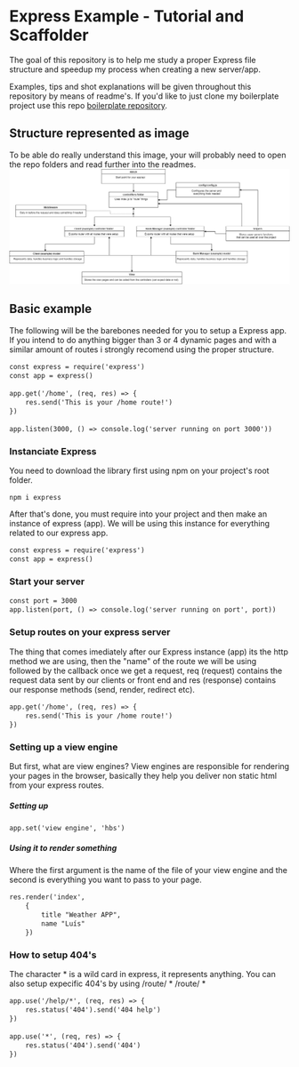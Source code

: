 # Express Example - Tutorial and Scaffolder  

The goal of this repository is to help me study a proper Express file structure and speedup my process when creating a new server/app.

Examples, tips and shot explanations will be given throughout this repository by means of readme's. If you'd like to just clone my boilerplate project use this repo [boilerplate repository](https://github.com/LuisTessaro/Express-Example/tree/boilerplate).

## Structure represented as image

To be able do really understand this image, your will probably need to open the repo folders and read further into the readmes.
![alt text](readme-images/structimg.png)

## Basic example

The following will be the barebones needed for you to setup a Express app. If you intend to do anything bigger than 3 or 4 dynamic pages and with a similar amount of routes i strongly recomend using the proper structure.

```
const express = require('express')
const app = express()

app.get('/home', (req, res) => {
    res.send('This is your /home route!')
})

app.listen(3000, () => console.log('server running on port 3000'))
```

### Instanciate Express

You need to download the library first using npm on your project's root folder.

```
npm i express
```

After that's done, you must require into your project and then make an instance of express (app). We will be using this instance for everything related to our express app.

```
const express = require('express')
const app = express()
```

### Start your server

```
const port = 3000
app.listen(port, () => console.log('server running on port', port))
```

### Setup routes on your express server

The thing that comes imediately after our Express instance (app) its the http method we are using, then the "name" of the route we will be using followed by the callback once we get a request, req (request) contains the request data sent by our clients or front end and res (response) contains our response methods (send, render, redirect etc).

```
app.get('/home', (req, res) => {
    res.send('This is your /home route!')
})
```

### Setting up a view engine

But first, what are view engines? 
View engines are responsible for rendering your pages in the browser, basically they help you deliver non static html from your express routes.

##### Setting up

```
app.set('view engine', 'hbs')
```

##### Using it to render something

Where the first argument is the name of the file of your view engine and the second is everything you want to pass to your page.

```
res.render('index', 
    {
        title "Weather APP",
        name "Luís"
    })
```

### How to setup 404's

The character * is a wild card in express, it represents anything.
You can also setup expecific 404's by using /route/ * /route/ *

```
app.use('/help/*', (req, res) => {
    res.status('404').send('404 help')
})

app.use('*', (req, res) => {
    res.status('404').send('404')
})
```